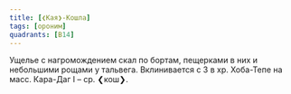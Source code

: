 ```yaml
---
title: [❮Кая❯-Кошла]
tags: [ороним]
quadrants: [В14]
---
```


Ущелье с нагромождением скал по бортам, пещерками в них и небольшими рощами у
тальвега. Вклинивается с З в хр. Хоба-Тепе на масс. Кара-Даг I – ср.
❮кош❯.
